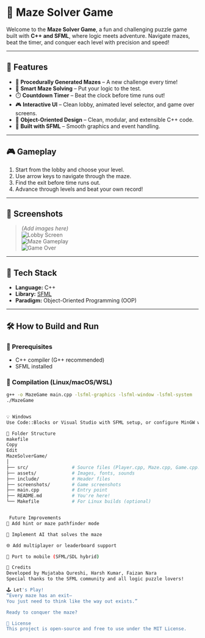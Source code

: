 # 🧩 Maze Solver Game

Welcome to the **Maze Solver Game**, a fun and challenging puzzle game built with **C++ and SFML**, where logic meets adventure. Navigate mazes, beat the timer, and conquer each level with precision and speed!

---

## 🚀 Features

- 🔁 **Procedurally Generated Mazes** – A new challenge every time!
- 🧠 **Smart Maze Solving** – Put your logic to the test.
- ⏱️ **Countdown Timer** – Beat the clock before time runs out!
- 🎮 **Interactive UI** – Clean lobby, animated level selector, and game over screens.
- 🧱 **Object-Oriented Design** – Clean, modular, and extensible C++ code.
- 🎨 **Built with SFML** – Smooth graphics and event handling.

---

## 🎮 Gameplay

1. Start from the lobby and choose your level.
2. Use arrow keys to navigate through the maze.
3. Find the exit before time runs out.
4. Advance through levels and beat your own record!

---

## 📸 Screenshots

> *(Add images here)*  
> ![Lobby Screen](screenshots/lobby.png)  
> ![Maze Gameplay](screenshots/maze.png)  
> ![Game Over](screenshots/gameover.png)

---

## 🔧 Tech Stack

- **Language:** C++
- **Library:** [SFML](https://www.sfml-dev.org/)
- **Paradigm:** Object-Oriented Programming (OOP)

---

## 🛠️ How to Build and Run

### 🔗 Prerequisites

- C++ compiler (G++ recommended)
- SFML installed

### 🧪 Compilation (Linux/macOS/WSL)

```bash
g++ -o MazeGame main.cpp -lsfml-graphics -lsfml-window -lsfml-system
./MazeGame


💡 Windows
Use Code::Blocks or Visual Studio with SFML setup, or configure MinGW with the right SFML libraries

📁 Folder Structure
makefile
Copy
Edit
MazeSolverGame/
│
├── src/                # Source files (Player.cpp, Maze.cpp, Game.cpp...)
├── assets/             # Images, fonts, sounds
├── include/            # Header files
├── screenshots/        # Game screenshots
├── main.cpp            # Entry point
├── README.md           # You're here!
└── Makefile            # For Linux builds (optional)


 Future Improvements
🧭 Add hint or maze pathfinder mode

🧠 Implement AI that solves the maze

🌐 Add multiplayer or leaderboard support

📱 Port to mobile (SFML/SDL hybrid)

🙌 Credits
Developed by Mujataba Qureshi, Harsh Kumar, Faizan Nara  
Special thanks to the SFML community and all logic puzzle lovers!

🕹️ Let's Play!
“Every maze has an exit—
You just need to think like the way out exists.”

Ready to conquer the maze?

📜 License
This project is open-source and free to use under the MIT License.
